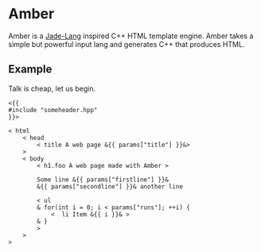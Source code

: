 # Amber 

Amber is a [Jade-Lang](http://jade-lang.com/) inspired C++ HTML template
engine.
Amber takes a simple but powerful input lang and generates C++ that produces
HTML.

## Example

Talk is cheap, let us begin.

```
<{{
#include "someheader.hpp"
}}>

< html
	< head 
		< title A web page &{{ params["title"] }}&>
	>
	< body
		< h1.foo A web page made with Amber >

		Some line &{{ params["firstline"] }}&
		&{{ params["secondline"] }}& another line

		< ul 
		& for(int i = 0; i < params["runs"]; ++i) {
			<  li Item &{{ i }}& >
		& }
		>
	>
>
```
